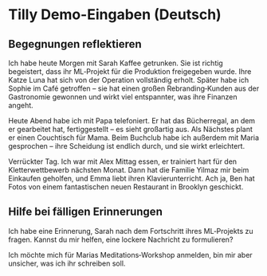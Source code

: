 # Tilly Demo-Eingaben (Deutsch)

## Begegnungen reflektieren

Ich habe heute Morgen mit Sarah Kaffee getrunken. Sie ist richtig begeistert, dass ihr ML‑Projekt für die Produktion freigegeben wurde. Ihre Katze Luna hat sich von der Operation vollständig erholt. Später habe ich Sophie im Café getroffen – sie hat einen großen Rebranding‑Kunden aus der Gastronomie gewonnen und wirkt viel entspannter, was ihre Finanzen angeht.

Heute Abend habe ich mit Papa telefoniert. Er hat das Bücherregal, an dem er gearbeitet hat, fertiggestellt – es sieht großartig aus. Als Nächstes plant er einen Couchtisch für Mama. Beim Buchclub habe ich außerdem mit Maria gesprochen – ihre Scheidung ist endlich durch, und sie wirkt erleichtert.

Verrückter Tag. Ich war mit Alex Mittag essen, er trainiert hart für den Kletterwettbewerb nächsten Monat. Dann hat die Familie Yilmaz mir beim Einkaufen geholfen, und Emma liebt ihren Klavierunterricht. Ach ja, Ben hat Fotos von einem fantastischen neuen Restaurant in Brooklyn geschickt.

## Hilfe bei fälligen Erinnerungen

Ich habe eine Erinnerung, Sarah nach dem Fortschritt ihres ML‑Projekts zu fragen. Kannst du mir helfen, eine lockere Nachricht zu formulieren?

Ich möchte mich für Marias Meditations‑Workshop anmelden, bin mir aber unsicher, was ich ihr schreiben soll.
